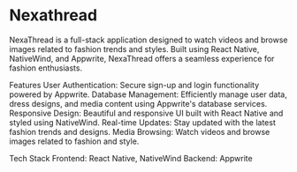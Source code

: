 # Nexathread

NexaThread is a full-stack application designed to watch videos and browse images related to fashion trends and styles. Built using React Native, NativeWind, and Appwrite, NexaThread offers a seamless experience for fashion enthusiasts.

Features
User Authentication: Secure sign-up and login functionality powered by Appwrite.
Database Management: Efficiently manage user data, dress designs, and media content using Appwrite's database services.
Responsive Design: Beautiful and responsive UI built with React Native and styled using NativeWind.
Real-time Updates: Stay updated with the latest fashion trends and designs.
Media Browsing: Watch videos and browse images related to fashion and style.

Tech Stack
Frontend: React Native, NativeWind
Backend: Appwrite

